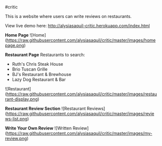#critic

This is a website where users can write reviews on restaurants.

View live demo here: http://alysiasaquil-critic.herokuapp.com/index.html

**Home Page**
![Home] (https://raw.githubusercontent.com/alysiasaquil/critic/master/images/homepage.png)

**Restaurant Page**
Restaurants to search:
- Ruth's Chris Steak House
- Brio Tuscan Grille
- BJ's Restaurant & Brewhouse
- Lazy Dog Restaurant & Bar

![Restaurant] (https://raw.githubusercontent.com/alysiasaquil/critic/master/images/restaurant-display.png)

**Restaurant Review Section**
![Restaurant Reviews] (https://raw.githubusercontent.com/alysiasaquil/critic/master/images/reviews-list.png)

**Write Your Own Review**
![Written Review] (https://raw.githubusercontent.com/alysiasaquil/critic/master/images/my-review.png)
